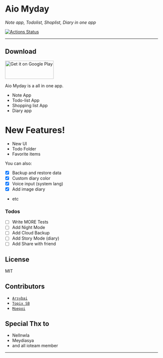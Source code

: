 # Aio Myday

*Note app, Todolist, Shoplist, Diary in one app*

[![Actions Status](https://github.com/arsybai/aio_myday_app/workflows/Java%20CI%20with%20Gradle/badge.svg)](https://github.com/arsybai/aio_myday_app/actions)

----

## Download
<a href="https://play.google.com/store/apps/details?id=com.activitymanage.aio">
<img alt="Get it on Google Play" src="https://play.google.com/intl/en_us/badges/images/generic/en_badge_web_generic.png" height="60" width="160"/>
</a>

Aio Myday is a all in one app.

  - Note App
  - Todo-list App
  - Shopping list App
  - Diary app

# New Features!

  - New UI
  - Todo Folder
  - Favorite items

You can also:
  - [x] Backup and restore data
  - [x] Custom diary color
  - [x] Voice input (system lang)
  - [x] Add image diary
  - etc



### Todos

 - [ ] Write MORE Tests
 - [ ] Add Night Mode
 - [ ] Add Cloud Backup
 - [ ] Add Story Mode (diary)
 - [ ] Add Share with friend

## License

MIT

## Contributors

- [`Arsybai`](https://github.com/arsybai)
- [`Topix SB`](https://github.com/atr10116068)
- [`Moepoi`](https://github.com/moepoi)

## Special Thx to
- Nellnwla
- Meydiasya
- and all ioteam member


---

